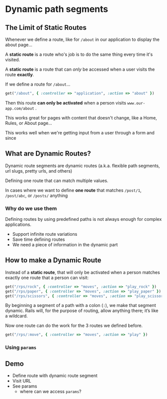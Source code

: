 # Dynamic path segments

## The Limit of Static Routes

Whenever we define a route, like for `/about` in our application to display the about page...

A **static route** is a route who's job is to do the same thing every time it's visited.

A **static route** is a route that can _only_ be accessed when a user visits the route **exactly**.

If we define a route for `/about`...

```rb
get("/about", { :controller => "application", :action => "about" })
```

Then this route **can only be activated** when a person visits `www.our-app.com/about` .

This works great for pages with content that doesn't change, like a Home, Rules, or About page...

This works well when we're getting input from a user through a form and since 

## What are Dynamic Routes?

Dynamic route segments are dynamic routes (a.k.a. flexible path segments, url slugs, pretty urls, and others)

Defining one route that can match multiple values.

In cases where we want to define **one route** that matches `/post/1`, `/post/abc`, or `/posts/` anything


### Why do we use them

Defining routes by using predefined paths is not always enough for complex applications. 

- Support infinite route variations
- Save time defining routes
- We need a piece of information in the dynamic part 

## How to make a Dynamic Route

Instead of a **static route**, that will only be activated when a person matches exactly one route that a person can visit:

```rb
get("/rps/rock", { :controller => "moves", :action => "play_rock" })
get("/rps/paper", { :controller => "moves", :action => "play_paper" })
get("/rps/scissors", { :controller => "moves", :action => "play_scissors" })
```

By beginning a segment of a path with a colon (`:`), we make that segment dynamic. Rails will, for the purpose of routing, allow anything there; it’s like a wildcard.


Now one route can do the work for the 3 routes we defined before.

```rb
get("/rps/:move", { :controller => "moves", :action => "play" })
```


### Using `params`


## Demo

- Define route with dynamic route segment
- Visit URL
- See params
  - where can we access `params`?

